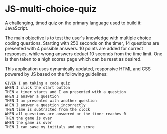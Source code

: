 # JS-multi-choice-quiz

A challenging, timed quiz on the primary language used to build it: JavaScript.  

The main objective is to test the user's knowledge with multiple choice coding questions. Starting with 250 seconds on the timer, 14 questions are presented with 4 possible answers. 10 points are added for correct responses, while wrong answers deduct 10 seconds from the time limit. One is then taken to a high scores page which can be reset as desired.  

This application uses dynamically updated, responsive HTML and CSS powered by JS based on the following guidelines:

```
GIVEN I am taking a code quiz
WHEN I click the start button
THEN a timer starts and I am presented with a question
WHEN I answer a question
THEN I am presented with another question
WHEN I answer a question incorrectly
THEN time is subtracted from the clock
WHEN all questions are answered or the timer reaches 0
THEN the game is over
WHEN the game is over
THEN I can save my initials and my score
```